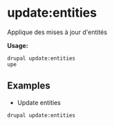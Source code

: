 # update:entities
Applique des mises à jour d'entités

**Usage:**
```
drupal update:entities
upe
```

## Examples
* Update entities
```
drupal update:entities
```
